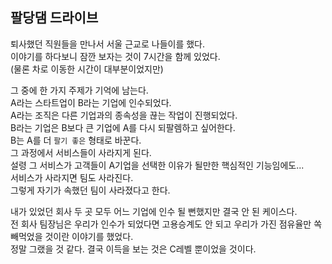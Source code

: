## 팔당댐 드라이브

퇴사했던 직원들을 만나서 서울 근교로 나들이를 했다.  
이야기를 하다보니 잠깐 보자는 것이 7시간을 함께 있었다.  
(물론 차로 이동한 시간이 대부분이었지만)  

그 중에 한 가지 주제가 기억에 남는다.  
A라는 스타트업이 B라는 기업에 인수되었다.  
A라는 조직은 다른 기업과의 종속성을 끊는 작업이 진행되었다.  
B라는 기업은 B보다 큰 기업에 A를 다시 되팔렘하고 싶어한다.  
B는 A를 더 `팔기 좋은` 형태로 바꾼다.  
그 과정에서 서비스들이 사라지게 된다.  
설령 그 서비스가 고객들이 A기업을 선택한 이유가 될만한 핵심적인 기능임에도...  
서비스가 사라지면 팀도 사라진다.  
그렇게 자기가 속했던 팀이 사라졌다고 한다.  

내가 있었던 회사 두 곳 모두 어느 기업에 인수 될 뻔했지만 결국 안 된 케이스다.  
전 회사 팀장님은 우리가 인수가 되었다면 고용승계도 안 되고 우리가 가진 점유율만 쏙 빼먹었을 것이란 이야기를 했었다.  
정말 그랬을 것 같다. 결국 이득을 보는 것은 C레벨 뿐이었을 것이다.